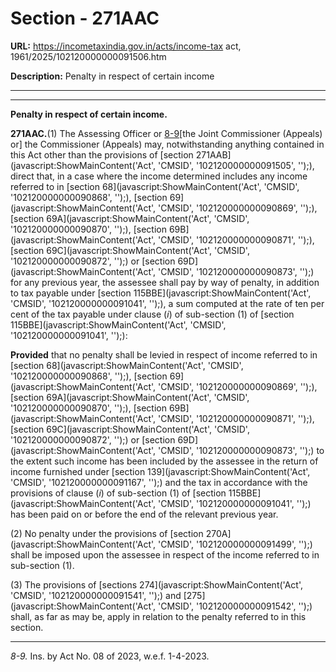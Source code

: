 # Section - 271AAC

**URL:** https://incometaxindia.gov.in/acts/income-tax act, 1961/2025/102120000000091506.htm

**Description:** Penalty in respect of certain income

---

****

**Penalty in respect of certain income.**

**271AAC.**(1) The Assessing Officer or [8-9](javascript:ShowFootnote\('fn8-9'\);)[the Joint Commissioner (Appeals) or] the Commissioner (Appeals) may, notwithstanding anything contained in this Act other than the provisions of [section 271AAB](javascript:ShowMainContent\('Act', 'CMSID', '102120000000091505', ''\);), direct that, in a case where the income determined includes any income referred to in [section 68](javascript:ShowMainContent\('Act', 'CMSID', '102120000000090868', ''\);), [section 69](javascript:ShowMainContent\('Act', 'CMSID', '102120000000090869', ''\);), [section 69A](javascript:ShowMainContent\('Act', 'CMSID', '102120000000090870', ''\);), [section 69B](javascript:ShowMainContent\('Act', 'CMSID', '102120000000090871', ''\);), [section 69C](javascript:ShowMainContent\('Act', 'CMSID', '102120000000090872', ''\);) or [section 69D](javascript:ShowMainContent\('Act', 'CMSID', '102120000000090873', ''\);) for any previous year, the assessee shall pay by way of penalty, in addition to tax payable under [section 115BBE](javascript:ShowMainContent\('Act', 'CMSID', '102120000000091041', ''\);), a sum computed at the rate of ten per cent of the tax payable under clause (_i_) of sub-section (1) of [section 115BBE](javascript:ShowMainContent\('Act', 'CMSID', '102120000000091041', ''\);):

**Provided** that no penalty shall be levied in respect of income referred to in [section 68](javascript:ShowMainContent\('Act', 'CMSID', '102120000000090868', ''\);), [section 69](javascript:ShowMainContent\('Act', 'CMSID', '102120000000090869', ''\);), [section 69A](javascript:ShowMainContent\('Act', 'CMSID', '102120000000090870', ''\);), [section 69B](javascript:ShowMainContent\('Act', 'CMSID', '102120000000090871', ''\);), [section 69C](javascript:ShowMainContent\('Act', 'CMSID', '102120000000090872', ''\);) or [section 69D](javascript:ShowMainContent\('Act', 'CMSID', '102120000000090873', ''\);) to the extent such income has been included by the assessee in the return of income furnished under [section 139](javascript:ShowMainContent\('Act', 'CMSID', '102120000000091167', ''\);) and the tax in accordance with the provisions of clause (_i_) of sub-section (1) of [section 115BBE](javascript:ShowMainContent\('Act', 'CMSID', '102120000000091041', ''\);) has been paid on or before the end of the relevant previous year.

(2) No penalty under the provisions of [section 270A](javascript:ShowMainContent\('Act', 'CMSID', '102120000000091499', ''\);) shall be imposed upon the assessee in respect of the income referred to in sub-section (1).

(3) The provisions of [sections 274](javascript:ShowMainContent\('Act', 'CMSID', '102120000000091541', ''\);) and [275](javascript:ShowMainContent\('Act', 'CMSID', '102120000000091542', ''\);) shall, as far as may be, apply in relation to the penalty referred to in this section.

* * *

_8-9._ Ins. by Act No. 08 of 2023, w.e.f. 1-4-2023.